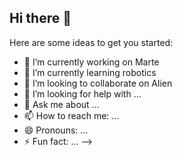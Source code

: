 ## Hi there 👋




Here are some ideas to get you started:

- 🔭 I’m currently working on Marte
- 🌱 I’m currently learning robotics
- 👯 I’m looking to collaborate on Alien
- 🤔 I’m looking for help with ...
- 💬 Ask me about ...
- 📫 How to reach me: ...
- 😄 Pronouns: ...
- ⚡ Fun fact: ...
-->
